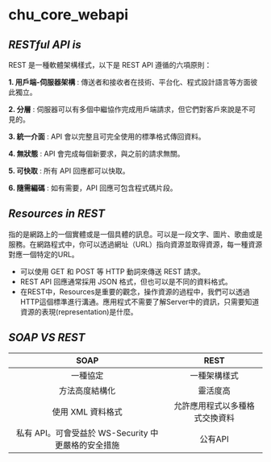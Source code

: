 ﻿# chu_core_webapi

***RESTful API is***
---

REST 是一種軟體架構樣式，以下是 REST API 遵循的六項原則：

**1. 用戶端-伺服器架構**
: 傳送者和接收者在技術、平台化、程式設計語言等方面彼此獨立。

**2. 分層**
: 伺服器可以有多個中繼協作完成用戶端請求，但它們對客戶來說是不可見的。

**3. 統一介面**
: API 會以完整且可完全使用的標準格式傳回資料。

**4. 無狀態**
: API 會完成每個新要求，與之前的請求無關。

**5. 可快取**
: 所有 API 回應都可以快取。

**6. 隨需編碼**
: 如有需要，API 回應可包含程式碼片段。


***Resources in REST***
---
指的是網路上的一個實體或是一個具體的訊息。可以是一段文字、圖片、歌曲或是服務。在網路程式中，你可以透過網址（URL）指向資源並取得資源，每一種資源對應一個特定的URL。
- 可以使用 GET 和 POST 等 HTTP 動詞來傳送 REST 請求。
- REST API 回應通常採用 JSON 格式，但也可以是不同的資料格式。
- 在REST中，Resources是重要的觀念，操作資源的過程中，我們可以透過HTTP這個標準進行溝通。應用程式不需要了解Server中的資訊，只需要知道資源的表現(representation)是什麼。



***SOAP  VS  REST***
---

| SOAP | REST | 
|:--: |:--:|
| 一種協定  | 一種架構樣式 | 
| 方法高度結構化 | 靈活度高 | 
| 使用 XML 資料格式  |允許應用程式以多種格式交換資料  | 
| 私有 API。可會受益於 WS-Security 中更嚴格的安全措施 | 公有API |
